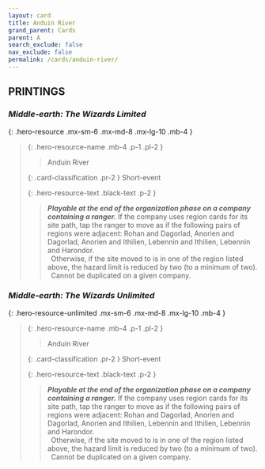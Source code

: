 ```yaml
---
layout: card
title: Anduin River
grand_parent: Cards
parent: A
search_exclude: false
nav_exclude: false
permalink: /cards/anduin-river/
---
```


## PRINTINGS


### _Middle-earth: The Wizards Limited_

{: .hero-resource .mx-sm-6 .mx-md-8 .mx-lg-10 .mb-4 }
> {: .hero-resource-name .mb-4 .p-1 .pl-2 }
> > <div class="card-mp"></div>
> > <div class="card-name">Anduin River</div>
>
> {: .card-classification .pr-2 }
> Short-event
>
> {: .hero-resource-text .black-text .p-2 }
> > ***Playable at the end of the organization phase on a company containing a ranger.*** If the company uses region cards for its site path, tap the ranger to move as if the following pairs of regions were adjacent: Rohan and Dagorlad, Anorien and Dagorlad, Anorien and Ithilien, Lebennin and Ithilien, Lebennin and Harondor. <br>&ensp;Otherwise, if the site moved to is in one of the region listed above, the hazard limit is reduced by two (to a minimum of two). <br>&ensp;Cannot be duplicated on a given company. 
> 

### _Middle-earth: The Wizards Unlimited_

{: .hero-resource-unlimited .mx-sm-6 .mx-md-8 .mx-lg-10 .mb-4 }
> {: .hero-resource-name .mb-4 .p-1 .pl-2 }
> > <div class="card-mp"></div>
> > <div class="card-name">Anduin River</div>
>
> {: .card-classification .pr-2 }
> Short-event
>
> {: .hero-resource-text .black-text .p-2 }
> > ***Playable at the end of the organization phase on a company containing a ranger.*** If the company uses region cards for its site path, tap the ranger to move as if the following pairs of regions were adjacent: Rohan and Dagorlad, Anorien and Dagorlad, Anorien and Ithilien, Lebennin and Ithilien, Lebennin and Harondor. <br>&ensp;Otherwise, if the site moved to is in one of the region listed above, the hazard limit is reduced by two (to a minimum of two). <br>&ensp;Cannot be duplicated on a given company. 
> 
